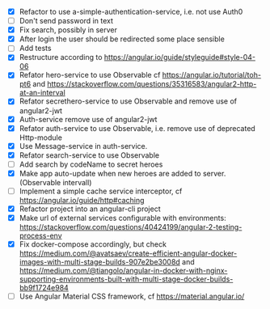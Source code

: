-   [x] Refactor to use a-simple-authentication-service, i.e. not use Auth0
-   [ ] Don't send password in text
-   [x] Fix search, possibly in server
-   [x] After login the user should be redirected some place sensible
-   [ ] Add tests
-   [x] Restructure according to <https://angular.io/guide/styleguide#style-04-06>
-   [x] Refator hero-service to use Observable cf <https://angular.io/tutorial/toh-pt6> and <https://stackoverflow.com/questions/35316583/angular2-http-at-an-interval>
-   [x] Refator secrethero-service to use Observable and remove use of angular2-jwt
-   [x] Auth-service remove use of angular2-jwt
-   [x] Refator auth-service to use Observable, i.e. remove use of deprecated Http-module
-   [x] Use Message-service in auth-service.
-   [x] Refator search-service to use Observable
-   [ ] Add search by codeName to secret heroes
-   [x] Make app auto-update when new heroes are added to server. (Observable intervall)
-   [ ] Implement a simple cache service interceptor, cf <https://angular.io/guide/http#caching>
-   [x] Refactor project into an angular-cli project
-   [x] Make url of external services configurable with environments: <https://stackoverflow.com/questions/40424199/angular-2-testing-process-env>
-   [x] Fix docker-compose accordingly, but check <https://medium.com/@avatsaev/create-efficient-angular-docker-images-with-multi-stage-builds-907e2be3008d> and  <https://medium.com/@tiangolo/angular-in-docker-with-nginx-supporting-environments-built-with-multi-stage-docker-builds-bb9f1724e984>
-   [ ] Use Angular Material CSS framework, cf <https://material.angular.io/>
